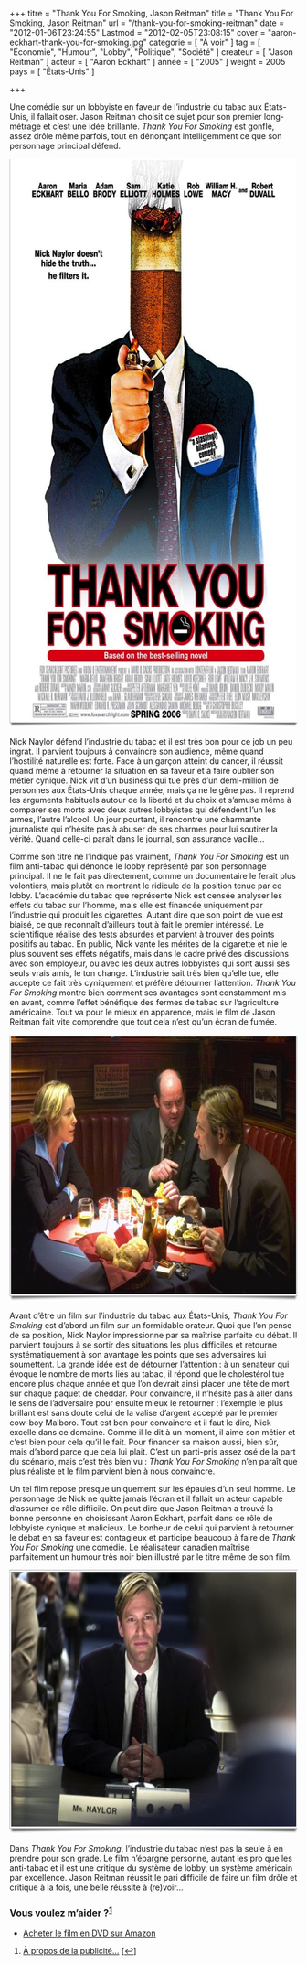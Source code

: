 +++
titre = "Thank You For Smoking, Jason Reitman"
title = "Thank You For Smoking, Jason Reitman"
url = "/thank-you-for-smoking-reitman"
date = "2012-01-06T23:24:55"
Lastmod = "2012-02-05T23:08:15"
cover = "aaron-eckhart-thank-you-for-smoking.jpg"
categorie = [ "À voir" ]
tag = [ "Économie", "Humour", "Lobby", "Politique", "Société" ]
createur = [ "Jason Reitman" ]
acteur = [ "Aaron Eckhart" ]
annee = [ "2005" ]
weight = 2005
pays = [ "États-Unis" ]

+++

<p>Une comédie sur un lobbyiste en faveur de l&rsquo;industrie du tabac aux États-Unis, il fallait oser. Jason Reitman choisit ce sujet pour son premier long-métrage et c&rsquo;est une idée brillante. <em>Thank You For Smoking</em> est gonflé, assez drôle même parfois, tout en dénonçant intelligemment ce que son personnage principal défend.</p>
<div style="text-align: center;"><a href="http://www.allocine.fr/film/fichefilm_gen_cfilm=58839.html"><img class="aligncenter" style="border-style: initial; border-color: initial; border-width: 0px;" src="thank-you-for-smoking-reitman.jpg" alt="Thank you for smoking reitman" width="690" height="994" border="0" /></a></div>
<p>Nick Naylor défend l&rsquo;industrie du tabac et il est très bon pour ce job un peu ingrat. Il parvient toujours à convaincre son audience, même quand l&rsquo;hostilité naturelle est forte. Face à un garçon atteint du cancer, il réussit quand même à retourner la situation en sa faveur et à faire oublier son métier cynique. Nick vit d&rsquo;un business qui tue près d&rsquo;un demi-million de personnes aux États-Unis chaque année, mais ça ne le gêne pas. Il reprend les arguments habituels autour de la liberté et du choix et s&rsquo;amuse même à comparer ses morts avec deux autres lobbyistes qui défendent l&rsquo;un les armes, l&rsquo;autre l&rsquo;alcool. Un jour pourtant, il rencontre une charmante journaliste qui n&rsquo;hésite pas à abuser de ses charmes pour lui soutirer la vérité. Quand celle-ci paraît dans le journal, son assurance vacille…</p>
<p>Comme son titre ne l&rsquo;indique pas vraiment, <em>Thank You For Smoking</em> est un film anti-tabac qui dénonce le lobby représenté par son personnage principal. Il ne le fait pas directement, comme un documentaire le ferait plus volontiers, mais plutôt en montrant le ridicule de la position tenue par ce lobby. L&rsquo;académie du tabac que représente Nick est censée analyser les effets du tabac sur l&rsquo;homme, mais elle est financée uniquement par l&rsquo;industrie qui produit les cigarettes. Autant dire que son point de vue est biaisé, ce que reconnaît d&rsquo;ailleurs tout à fait le premier intéressé. Le scientifique réalise des tests absurdes et parvient à trouver des points positifs au tabac. En public, Nick vante les mérites de la cigarette et nie le plus souvent ses effets négatifs, mais dans le cadre privé des discussions avec son employeur, ou avec les deux autres lobbyistes qui sont aussi ses seuls vrais amis, le ton change. L&rsquo;industrie sait très bien qu&rsquo;elle tue, elle accepte ce fait très cyniquement et préfère détourner l&rsquo;attention. <em>Thank You For Smoking</em> montre bien comment ses avantages sont constamment mis en avant, comme l&rsquo;effet bénéfique des fermes de tabac sur l&rsquo;agriculture américaine. Tout va pour le mieux en apparence, mais le film de Jason Reitman fait vite comprendre que tout cela n&rsquo;est qu&rsquo;un écran de fumée.</p>
<div style="text-align: center;"><img class="aligncenter" style="border-style: initial; border-color: initial; border-width: 0px;" src="reitman-thank-you-for-smoking.jpg" alt="Reitman thank you for smoking" width="690" height="466" border="0" /></div>
<p>Avant d&rsquo;être un film sur l&rsquo;industrie du tabac aux États-Unis, <em>Thank You For Smoking</em> est d&rsquo;abord un film sur un formidable orateur. Quoi que l&rsquo;on pense de sa position, Nick Naylor impressionne par sa maîtrise parfaite du débat. Il parvient toujours à se sortir des situations les plus difficiles et retourne systématiquement à son avantage les points que ses adversaires lui soumettent. La grande idée est de détourner l&rsquo;attention : à un sénateur qui évoque le nombre de morts liés au tabac, il répond que le cholestérol tue encore plus chaque année et que l&rsquo;on devrait ainsi placer une tête de mort sur chaque paquet de cheddar. Pour convaincre, il n&rsquo;hésite pas à aller dans le sens de l&rsquo;adversaire pour ensuite mieux le retourner : l&rsquo;exemple le plus brillant est sans doute celui de la valise d&rsquo;argent accepté par le premier cow-boy Malboro. Tout est bon pour convaincre et il faut le dire, Nick excelle dans ce domaine. Comme il le dit à un moment, il aime son métier et c&rsquo;est bien pour cela qu&rsquo;il le fait. Pour financer sa maison aussi, bien sûr, mais d&rsquo;abord parce que cela lui plait. C&rsquo;est un parti-pris assez osé de la part du scénario, mais c&rsquo;est très bien vu : <em>Thank You For Smoking</em> n&rsquo;en paraît que plus réaliste et le film parvient bien à nous convaincre.</p>
<p>Un tel film repose presque uniquement sur les épaules d&rsquo;un seul homme. Le personnage de Nick ne quitte jamais l&rsquo;écran et il fallait un acteur capable d&rsquo;assumer ce rôle difficile. On peut dire que Jason Reitman a trouvé la bonne personne en choisissant Aaron Eckhart, parfait dans ce rôle de lobbyiste cynique et malicieux. Le bonheur de celui qui parvient à retourner le débat en sa faveur est contagieux et participe beaucoup à faire de <em>Thank You For Smoking</em> une comédie. Le réalisateur canadien maîtrise parfaitement un humour très noir bien illustré par le titre même de son film.</p>
<div style="text-align: center;"><img class="aligncenter" style="border-style: initial; border-color: initial; border-width: 0px;" src="thank-you-for-smoking.jpg" alt="Thank you for smoking" width="690" height="462" border="0" /></div>
<p>Dans <em>Thank You For Smoking</em>, l&rsquo;industrie du tabac n&rsquo;est pas la seule à en prendre pour son grade. Le film n&rsquo;épargne personne, autant les pro que les anti-tabac et il est une critique du système de lobby, un système américain par excellence. Jason Reitman réussit le pari difficile de faire un film drôle et critique à la fois, une belle réussite à (re)voir…</p>
<div class="amazon">
<h3>Vous voulez m&rsquo;aider ?<sup><a href="#footnote_0_5468" id="identifier_0_5468" class="footnote-link footnote-identifier-link" title="&Agrave; propos de la publicit&eacute;&hellip;">1</a></sup></h3>
<ul>
<li><a href="http://www.amazon.fr/gp/product/B004CG2XUS/ref=as_li_ss_tl?ie=UTF8&#038;tag=leblogdenic07-21&#038;linkCode=as2&#038;camp=1642&#038;creative=19458&#038;creativeASIN=B004CG2XUS">Acheter le film en DVD sur Amazon</a></li>
</ul>
</div>
<ol class="footnotes"><li id="footnote_0_5468" class="footnote"><a href="http://voiretmanger.fr/a-propos/publicite/">À propos de la publicité…</a> [<a href="#identifier_0_5468" class="footnote-link footnote-back-link">&#8617;</a>]</li></ol>
